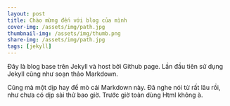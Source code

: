 ```yaml
---
layout: post
title: Chào mừng đến với blog của mình
cover-img: /assets/img/path.jpg
thumbnail-img: /assets/img/thumb.png
share-img: /assets/img/path.jpg
tags: [jekyll]
---
```


Đây là blog base trên Jekyll và host bởi Github page. Lần đầu tiên sử dụng Jekyll cũng như soạn thảo Markdown.

Cũng mà một dịp hay để mò cái Markdown này. Đã nghe nói từ rất lâu rồi, như chưa có dịp sài thử bao giờ. Trước giờ toàn dùng Html không à.
